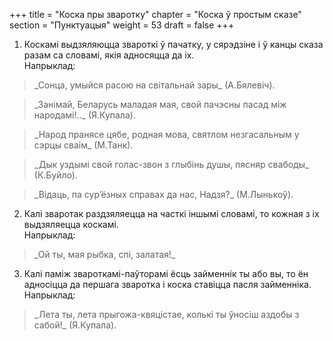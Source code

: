 +++
title = "Коска пры зваротку"
chapter = "Коска ў простым сказе"
section = "Пунктуацыя"
weight = 53
draft = false
+++

1. Коскамі выдзяляюцца звароткі ў пачатку, у сярэдзіне і ў канцы сказа разам са словамі, якія адносяцца да іх.
<br>Напрыклад:
<blockquote>_Сонца, умыйся расою на світальнай зары_ (А.Бялевіч).</blockquote>
<blockquote>_Занімай, Беларусь маладая мая, свой пачэсны пасад між народамі!.._ (Я.Купала).</blockquote>
<blockquote>_Народ пранясе цябе, родная мова, святлом незгасальным у сэрцы сваім_ (М.Танк).</blockquote>
<blockquote>_Дык уздымі свой голас-звон з глыбінь душы, пясняр свабоды_ (К.Буйло).</blockquote>
<blockquote>_Відаць, па сур’ёзных справах да нас, Надзя?_ (М.Лынькоў).</blockquote>

2. Калі зваротак раздзяляецца на часткі іншымі словамі, то кожная з іх выдзяляецца коскамі.
<br>Напрыклад:
<blockquote>_Ой ты, мая рыбка, спі, залатая!_</blockquote> 

3. Калі паміж звароткамі-паўторамі ёсць займеннік ты або вы, то ён адносіцца да першага зваротка і коска ставіцца пасля займенніка.
<br>Напрыклад:
<blockquote>_Лета ты, лета прыгожа-квяцістае, колькі ты ўносіш аздобы з сабой!_ (Я.Купала).</blockquote>